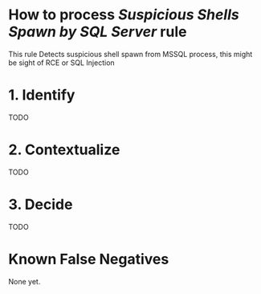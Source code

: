 # How to process *Suspicious Shells Spawn by SQL Server* rule
This rule Detects suspicious shell spawn from MSSQL process, this might be sight of RCE or SQL Injection

# 1. Identify
TODO

# 2. Contextualize
TODO

# 3. Decide
TODO

# Known False Negatives
None yet.
